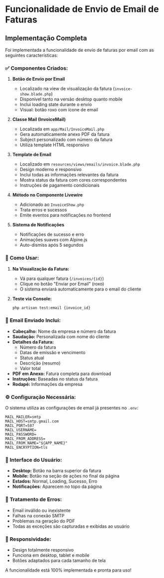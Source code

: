 # Funcionalidade de Envio de Email de Faturas

## Implementação Completa

Foi implementada a funcionalidade de envio de faturas por email com as seguintes características:

### ✅ **Componentes Criados:**

1. **Botão de Envio por Email**
   - Localizado na view de visualização da fatura (`invoice-show.blade.php`)
   - Disponível tanto na versão desktop quanto mobile
   - Inclui loading state durante o envio
   - Visual: botão roxo com ícone de email

2. **Classe Mail (InvoiceMail)**
   - Localizada em `app/Mail/InvoiceMail.php`
   - Gera automaticamente anexo PDF da fatura
   - Subject personalizado com número da fatura
   - Utiliza template HTML responsivo

3. **Template de Email**
   - Localizado em `resources/views/emails/invoice.blade.php`
   - Design moderno e responsivo
   - Inclui todas as informações relevantes da fatura
   - Mostra status da fatura com cores correspondentes
   - Instruções de pagamento condicionais

4. **Método no Componente Livewire**
   - Adicionado ao `InvoiceShow.php`
   - Trata erros e sucessos
   - Emite eventos para notificações no frontend

5. **Sistema de Notificações**
   - Notificações de sucesso e erro
   - Animações suaves com Alpine.js
   - Auto-dismiss após 5 segundos

### 🚀 **Como Usar:**

1. **Na Visualização da Fatura:**
   - Vá para qualquer fatura (`/invoices/{id}`)
   - Clique no botão "Enviar por Email" (roxo)
   - O sistema enviará automaticamente para o email do cliente

2. **Teste via Console:**
   ```bash
   php artisan test:email {invoice_id}
   ```

### 📧 **Email Enviado Inclui:**

- **Cabeçalho:** Nome da empresa e número da fatura
- **Saudação:** Personalizada com nome do cliente
- **Detalhes da Fatura:**
  - Número da fatura
  - Datas de emissão e vencimento
  - Status atual
  - Descrição (resumo)
  - Valor total
- **PDF em Anexo:** Fatura completa para download
- **Instruções:** Baseadas no status da fatura
- **Rodapé:** Informações da empresa

### ⚙️ **Configuração Necessária:**

O sistema utiliza as configurações de email já presentes no `.env`:
```env
MAIL_MAILER=smtp
MAIL_HOST=smtp.gmail.com
MAIL_PORT=587
MAIL_USERNAME=
MAIL_PASSWORD=
MAIL_FROM_ADDRESS=
MAIL_FROM_NAME="${APP_NAME}"
MAIL_ENCRYPTION=tls
```

### 🎨 **Interface do Usuário:**

- **Desktop:** Botão na barra superior da fatura
- **Mobile:** Botão na seção de ações no final da página
- **Estados:** Normal, Loading, Sucesso, Erro
- **Notificações:** Aparecem no topo da página

### 🔧 **Tratamento de Erros:**

- Email inválido ou inexistente
- Falhas na conexão SMTP
- Problemas na geração do PDF
- Todas as exceções são capturadas e exibidas ao usuário

### 📱 **Responsividade:**

- Design totalmente responsivo
- Funciona em desktop, tablet e mobile
- Botões adaptados para cada tamanho de tela

A funcionalidade está 100% implementada e pronta para uso!
